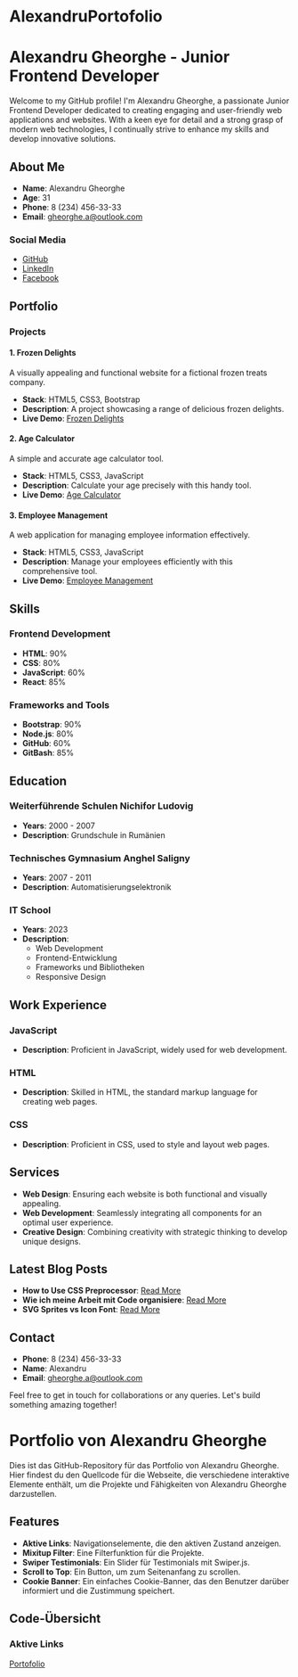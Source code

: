 # AlexandruPortofolio

# Alexandru Gheorghe - Junior Frontend Developer

Welcome to my GitHub profile! I'm Alexandru Gheorghe, a passionate Junior Frontend Developer dedicated to creating engaging and user-friendly web applications and websites. With a keen eye for detail and a strong grasp of modern web technologies, I continually strive to enhance my skills and develop innovative solutions.

## About Me

- **Name**: Alexandru Gheorghe
- **Age**: 31
- **Phone**: 8 (234) 456-33-33
- **Email**: gheorghe.a@outlook.com

### Social Media

- [GitHub](https://github.com/Alexandru-Dumitrel-Gheorghe)
- [LinkedIn](https://www.linkedin.com/)
- [Facebook](https://www.facebook.com/)

## Portfolio

### Projects

#### 1. Frozen Delights

A visually appealing and functional website for a fictional frozen treats company.

- **Stack**: HTML5, CSS3, Bootstrap
- **Description**: A project showcasing a range of delicious frozen delights.
- **Live Demo**: [Frozen Delights](https://cool-lamington-fb814f.netlify.app/)

#### 2. Age Calculator

A simple and accurate age calculator tool.

- **Stack**: HTML5, CSS3, JavaScript
- **Description**: Calculate your age precisely with this handy tool.
- **Live Demo**: [Age Calculator](https://super-mermaid-8a5d9f.netlify.app/)

#### 3. Employee Management

A web application for managing employee information effectively.

- **Stack**: HTML5, CSS3, JavaScript
- **Description**: Manage your employees efficiently with this comprehensive tool.
- **Live Demo**: [Employee Management](https://6665ac94df48c5d14ea1b23b--frolicking-medovik-cb3cab.netlify.app/)

## Skills

### Frontend Development

- **HTML**: 90%
- **CSS**: 80%
- **JavaScript**: 60%
- **React**: 85%

### Frameworks and Tools

- **Bootstrap**: 90%
- **Node.js**: 80%
- **GitHub**: 60%
- **GitBash**: 85%

## Education

### Weiterführende Schulen Nichifor Ludovig

- **Years**: 2000 - 2007
- **Description**: Grundschule in Rumänien

### Technisches Gymnasium Anghel Saligny

- **Years**: 2007 - 2011
- **Description**: Automatisierungselektronik

### IT School

- **Years**: 2023
- **Description**:
  - Web Development
  - Frontend-Entwicklung
  - Frameworks und Bibliotheken
  - Responsive Design

## Work Experience

### JavaScript

- **Description**: Proficient in JavaScript, widely used for web development.

### HTML

- **Description**: Skilled in HTML, the standard markup language for creating web pages.

### CSS

- **Description**: Proficient in CSS, used to style and layout web pages.

## Services

- **Web Design**: Ensuring each website is both functional and visually appealing.
- **Web Development**: Seamlessly integrating all components for an optimal user experience.
- **Creative Design**: Combining creativity with strategic thinking to develop unique designs.

## Latest Blog Posts

- **How to Use CSS Preprocessor**: [Read More](blog_details.html)
- **Wie ich meine Arbeit mit Code organisiere**: [Read More](blog_details.html)
- **SVG Sprites vs Icon Font**: [Read More](blog_details.html)

## Contact

- **Phone**: 8 (234) 456-33-33
- **Name**: Alexandru
- **Email**: gheorghe.a@outlook.com

Feel free to get in touch for collaborations or any queries. Let's build something amazing together!

# Portfolio von Alexandru Gheorghe

Dies ist das GitHub-Repository für das Portfolio von Alexandru Gheorghe. Hier findest du den Quellcode für die Webseite, die verschiedene interaktive Elemente enthält, um die Projekte und Fähigkeiten von Alexandru Gheorghe darzustellen.

## Features

- **Aktive Links**: Navigationselemente, die den aktiven Zustand anzeigen.
- **Mixitup Filter**: Eine Filterfunktion für die Projekte.
- **Swiper Testimonials**: Ein Slider für Testimonials mit Swiper.js.
- **Scroll to Top**: Ein Button, um zum Seitenanfang zu scrollen.
- **Cookie Banner**: Ein einfaches Cookie-Banner, das den Benutzer darüber informiert und die Zustimmung speichert.

## Code-Übersicht

### Aktive Links

[Portofolio](https://chipper-truffle-1aca46.netlify.app/)
